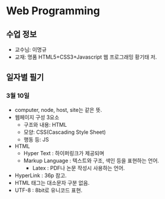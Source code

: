 # Web Programming

## 수업 정보

* 교수님: 이명규
* 교재: 명품 HTML5+CSS3+Javascript 웹 프로그래밍 황기태 저.

## 일자별 필기

### 3월 10일

* computer, node, host, site는 같은 뜻.
* 웹페이지 구성 3요소
    * 구조와 내용: HTML
    * 모양: CSS(Cascading Style Sheet)
    * 행동 등: JS
* HTML
    * Hyper Text : 하이퍼링크가 제공되며
    * Markup Language : 텍스트와 구조, 색인 등을 표현하는 언어.
        * Latex : PDF나 논문 작성시 사용하는 언어.
* HyperLink : 36p 참고.
* HTML 태그는 대소문자 구분 없음.
* UTF-8 : 8bit로 유니코드 표현.

